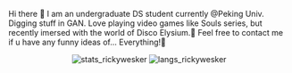 Hi there 👋
I am an undergraduate DS student currently @Peking Univ. Digging stuff in GAN.
Love playing video games like Souls series, but recently imersed with the world of Disco Elysium.🤔
Feel free to contact me if u have any funny ideas of... Everything!👯

<div align="center">
  <img src="https://github-readme-stats.vercel.app/api?username=rickywesker&count_private=true&show_icons=true&theme=buefy" alt="stats_rickywesker">
  <img src="https://github-readme-stats.vercel.app/api/top-langs/?username=rickywesker&layout=compact" alt="langs_rickywesker">
</div>

<!--
**rickywesker/rickywesker** is a ✨ _special_ ✨ repository because its `README.md` (this file) appears on your GitHub profile.

Here are some ideas to get you started:

- 🔭 I’m currently working on ...
- 🌱 I’m currently learning ...
- 👯 I’m looking to collaborate on ...
- 🤔 I’m looking for help with ...
- 💬 Ask me about ...
- 📫 How to reach me: ...
- 😄 Pronouns: ...
- ⚡ Fun fact: ...
-->
